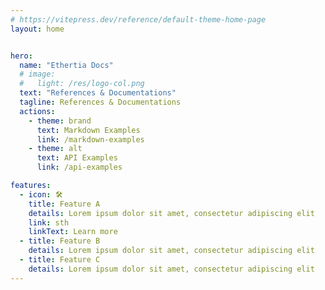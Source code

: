 ```yaml
---
# https://vitepress.dev/reference/default-theme-home-page
layout: home


hero:
  name: "Ethertia Docs"
  # image:
  #   light: /res/logo-col.png
  text: "References & Documentations"
  tagline: References & Documentations
  actions:
    - theme: brand
      text: Markdown Examples
      link: /markdown-examples
    - theme: alt
      text: API Examples
      link: /api-examples

features:
  - icon: 🛠️
    title: Feature A
    details: Lorem ipsum dolor sit amet, consectetur adipiscing elit
    link: sth
    linkText: Learn more
  - title: Feature B
    details: Lorem ipsum dolor sit amet, consectetur adipiscing elit
  - title: Feature C
    details: Lorem ipsum dolor sit amet, consectetur adipiscing elit
---
```


